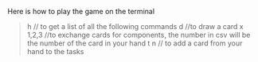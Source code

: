 Here is how to play the game on the terminal

>h // to get a list of all the following commands
>d //to draw a card
>x 1,2,3 //to exchange cards for components, the number in csv will be the number of the card in your hand
>t n // to add a card from your hand to the tasks